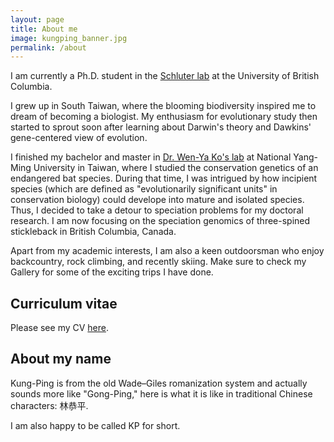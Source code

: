 ```yaml
---
layout: page
title: About me
image: kungping_banner.jpg
permalink: /about
---
```


I am currently a Ph.D. student in the [Schluter lab](https://www.zoology.ubc.ca/~schluter/) at the University of British Columbia.

I grew up in South Taiwan, where the blooming biodiversity inspired me to dream of becoming a biologist. My enthusiasm for evolutionary study then started to sprout soon after learning about Darwin's theory and Dawkins' gene-centered view of evolution. 

I finished my bachelor and master in [Dr. Wen-Ya Ko's lab](https://dls.nycu.edu.tw/faculty/faculty-member/wenko.html) at National Yang-Ming University in Taiwan, where I studied the conservation genetics of an endangered bat species. During that time, I was intrigued by how incipient species (which are defined as "evolutionarily significant units" in conservation biology) could develope into mature and isolated species. Thus, I decided to take a detour to speciation problems for my doctoral research. I am now focusing on the speciation genomics of three-spined stickleback in British Columbia, Canada.

Apart from my academic interests, I am also a keen outdoorsman who enjoy backcountry, rock climbing, and recently skiing. Make sure to check my Gallery for some of the exciting trips I have done.

## Curriculum vitae
Please see my CV [here](https://github.com/kpsimonlin/CV/blob/main/Lin_curriculum_vitae_202202.pdf).

## About my name

Kung-Ping is from the old Wade–Giles romanization system and actually sounds more like "Gong-Ping," here is what it is like in traditional Chinese characters: 林恭平.

I am also happy to be called KP for short.

